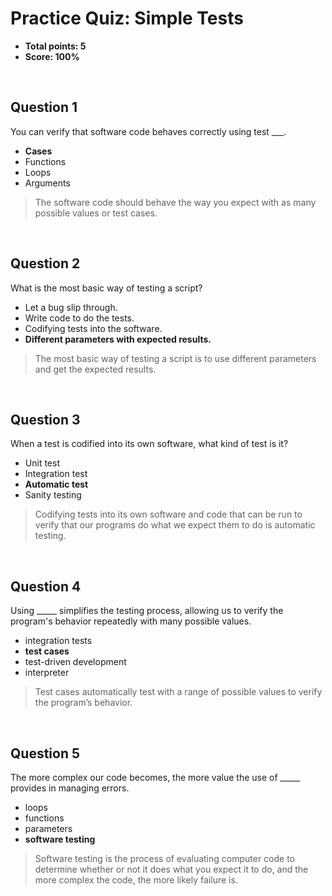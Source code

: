 # Practice Quiz: Simple Tests
* **Total points: 5**
* **Score: 100%**

<br>
 
## Question 1

You can verify that software code behaves correctly using test ___.

* **Cases**
* Functions
* Loops
* Arguments

> The software code should behave the way you expect with as many possible values or test cases.

<br>

## Question 2

What is the most basic way of testing a script?

* Let a bug slip through. 
* Write code to do the tests.
* Codifying tests into the software.
* **Different parameters with expected results.**

> The most basic way of testing a script is to use different parameters and get the expected results.

<br>

## Question 3

When a test is codified into its own software, what kind of test is it?

* Unit test
* Integration test
* **Automatic test**
* Sanity testing

> Codifying tests into its own software and code that can be run to verify that our programs do what we expect them to do is automatic testing.

<br>

## Question 4

Using _____ simplifies the testing process, allowing us to verify the program's behavior repeatedly with many possible values.

* integration tests
* **test cases**
* test-driven development
* interpreter

> Test cases automatically test with a range of possible values to verify the program’s behavior.

<br>

## Question 5

The more complex our code becomes, the more value the use of _____ provides in managing errors.

* loops
* functions
* parameters
* **software testing**

> Software testing is the process of evaluating computer code to determine whether or not it does what you expect it to do, and the more complex the code, the more likely failure is.